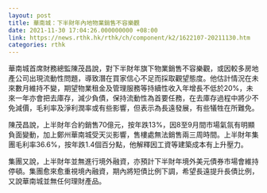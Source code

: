 ```yaml
---
layout: post
title: 華南城：下半財年內地物業銷售不容樂觀
date: 2021-11-30 17:04:26.000000000 +08:00
link: https://news.rthk.hk/rthk/ch/component/k2/1622107-20211130.htm
categories: rthk
---
```


華南城首席財務總監陳茂昌說，對下半財年旗下物業銷售不容樂觀，或因較多房地產公司出現流動性問題，導致潛在買家信心不足而採取觀望態度。他估計情況在未來數月維持不變，期望物業租金及管理服務等持續性收入年增長不低於20%，未來一年亦會把去庫存，減少負債，保持流動性為首要任務，在去庫存過程中將少不免減價，毛利率及淨利潤率或有些影響，但表示為長遠發展，有些犠牲在所難免。

陳茂昌說，上半財年合約銷售70億元，按年跌13%，因8至9月間市場氣氛有明顯負面變動，加上鄭州華南城受天災影響，售樓處無法銷售兩三周時間。上半財年集團毛利率36.6%，按年跌1.4個百分點，他解釋因工資等建築成本有上升壓力。

集團又說，上半財年並無進行境外融資，亦預計下半財年境外美元債券市場會維持停頓。集團愈來愈重視境內融資，期內將短債比例下調，希望長遠提升長債比例，又說華南城並無任何理財產品。
